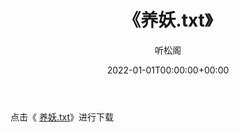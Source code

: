 ﻿---
title:  《养妖.txt》
date:   2022-01-01T00:00:00+00:00
author: 听松阁
layout: post
permalink: /养妖/
categories: 小说
tags: [小说]
---

点击《 [养妖.txt](http://img.660000.xyz/bookstukust/book/bntxt/10/养妖.txt)》进行下载